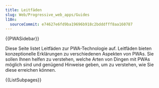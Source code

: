 ```yaml
---
title: Leitfäden
slug: Web/Progressive_web_apps/Guides
l10n:
  sourceCommit: e74627e6fd9ba19696b918c2bdddfff8aa160787
---
```


{{PWASidebar}}

Diese Seite listet Leitfäden zur PWA-Technologie auf. Leitfäden bieten konzeptionelle Erklärungen zu verschiedenen Aspekten von PWAs. Sie sollen Ihnen helfen zu verstehen, welche Arten von Dingen mit PWAs möglich sind und genügend Hinweise geben, um zu verstehen, wie Sie diese erreichen können.

{{ListSubpages}}
